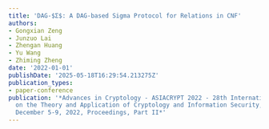 ```yaml
---
title: 'DAG-$Σ$: A DAG-based Sigma Protocol for Relations in CNF'
authors:
- Gongxian Zeng
- Junzuo Lai
- Zhengan Huang
- Yu Wang
- Zhiming Zheng
date: '2022-01-01'
publishDate: '2025-05-18T16:29:54.213275Z'
publication_types:
- paper-conference
publication: '*Advances in Cryptology - ASIACRYPT 2022 - 28th International Conference
  on the Theory and Application of Cryptology and Information Security, Taipei, Taiwan,
  December 5-9, 2022, Proceedings, Part II*'
---
```

